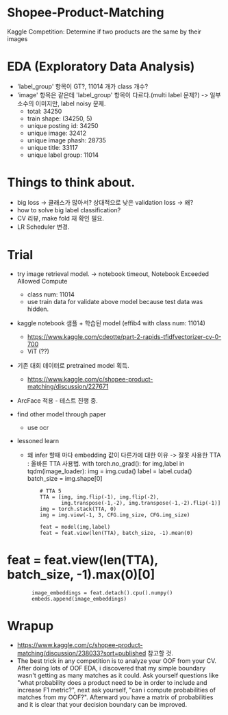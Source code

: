 # Shopee-Product-Matching
Kaggle Competition: Determine if two products are the same by their images

# EDA (Exploratory Data Analysis)
- 'label_group' 항목이 GT?, 11014 개가 class 개수?
- 'image' 항목은 같은데 'label_group' 항목이 다르다.(multi label 문제?) -> 일부 소수의 이미지만, label noisy 문제.
  - total:  34250
  - train shape:  (34250, 5) 
  - unique posting id:  34250
  - unique image:  32412
  - unique image phash:  28735
  - unique title:  33117
  - unique label group:  11014
  
# Things to think about.
- big loss -> 클래스가 많아서? 상대적으로 낮은 validation loss -> 왜?
- how to solve big label classification?
- CV 리뷰, make fold 재 확인 필요.
- LR Scheduler 변경.

# Trial
- try image retrieval model. -> notebook timeout, Notebook Exceeded Allowed Compute
  - class num: 11014
  - use train data for validate above model because test data was hidden.
- kaggle notebook 샘플 + 학습된 model (effib4 with class num: 11014)
  - https://www.kaggle.com/cdeotte/part-2-rapids-tfidfvectorizer-cv-0-700
  - ViT (??)
- 기존 대회 데이터로 pretrained model 획득.
  - https://www.kaggle.com/c/shopee-product-matching/discussion/227671
- ArcFace 적용 - 테스트 진행 중.
- find other model through paper
  - use ocr

- lessoned learn
  - 왜 infer 할때 마다 embedding 값이 다른가에 대한 이유 -> 잘못 사용한 TTA
  : 올바른 TTA 사용법.
  with torch.no_grad():
        for img,label in tqdm(image_loader): 
            img = img.cuda()
            label = label.cuda()
            batch_size = img.shape[0]
            
            # TTA 5
            TTA = [img, img.flip(-1), img.flip(-2),
                   img.transpose(-1,-2), img.transpose(-1,-2).flip(-1)]
            img = torch.stack(TTA, 0)
            img = img.view(-1, 3, CFG.img_size, CFG.img_size)
            
            feat = model(img,label)
            feat = feat.view(len(TTA), batch_size, -1).mean(0)
#             feat = feat.view(len(TTA), batch_size, -1).max(0)[0]
            
            image_embeddings = feat.detach().cpu().numpy()
            embeds.append(image_embeddings)

# Wrapup
- https://www.kaggle.com/c/shopee-product-matching/discussion/238033?sort=published 참고할 것.
- The best trick in any competition is to analyze your OOF from your CV. 
After doing lots of OOF EDA, i discovered that my simple boundary wasn't getting as many matches as it could.
Ask yourself questions like "what probability does a product need to be in order to include and increase 
F1 metric?", next ask yourself, "can i compute probabilities of matches from my OOF?". 
Afterward you have a matrix of probabilities and it is clear that your decision boundary can be improved.
